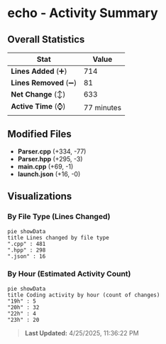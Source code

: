 # echo - Activity Summary 

## Overall Statistics

| Stat                   | Value                                                             |
| ---------------------- | ----------------------------------------------------------------- |
| **Lines Added** (➕)   | 714                                          |
| **Lines Removed** (➖) | 81                                        |
| **Net Change** (↕)    | 633                |
| **Active Time** (⌚)   | 77 minutes |


## Modified Files
- **Parser.cpp** (+334, -77)
- **Parser.hpp** (+295, -3)
- **main.cpp** (+69, -1)
- **launch.json** (+16, -0)

## Visualizations

### By File Type (Lines Changed)

```mermaid
pie showData
title Lines changed by file type
".cpp" : 481
".hpp" : 298
".json" : 16
```

### By Hour (Estimated Activity Count)

```mermaid
pie showData
title Coding activity by hour (count of changes)
"19h" : 5
"20h" : 32
"22h" : 4
"23h" : 20
```


> **Last Updated:** 4/25/2025, 11:36:22 PM